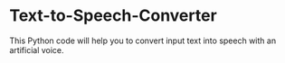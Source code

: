 # Text-to-Speech-Converter
This Python code will help you to convert input text into speech with an artificial voice.
